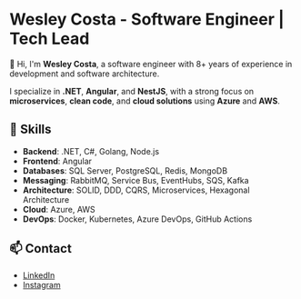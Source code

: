 # Wesley Costa - Software Engineer | Tech Lead

👋 Hi, I'm **Wesley Costa**, a software engineer with 8+ years of experience in development and software architecture. 

I specialize in **.NET**, **Angular**, and **NestJS**, with a strong focus on **microservices**, **clean code**, and **cloud solutions** using **Azure** and **AWS**.

## 🚀 Skills

- **Backend**: .NET, C#, Golang, Node.js
- **Frontend**: Angular
- **Databases**: SQL Server, PostgreSQL, Redis, MongoDB
- **Messaging**: RabbitMQ, Service Bus, EventHubs, SQS, Kafka
- **Architecture**: SOLID, DDD, CQRS, Microservices, Hexagonal Architecture
- **Cloud**: Azure, AWS
- **DevOps**: Docker, Kubernetes, Azure DevOps, GitHub Actions


## 📫 Contact

- [LinkedIn](https://www.linkedin.com/in/wesleylcosta)
- [Instagram](https://www.instagram.com/oiwesleycosta)
